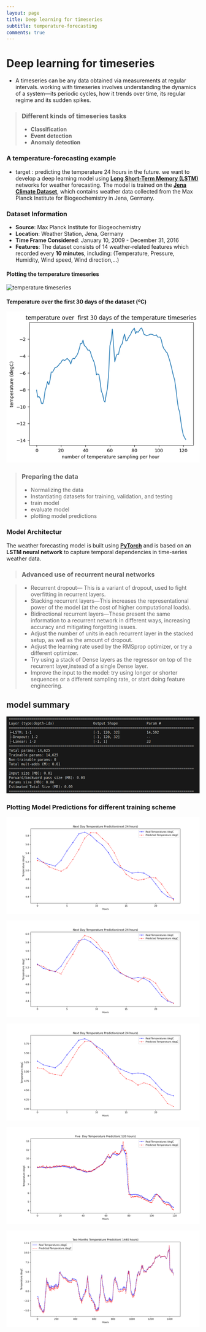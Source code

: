 ```yaml
---
layout: page
title: Deep learning for timeseries
subtitle: temperature-forecasting
comments: true
---
```



# Deep learning for timeseries
- A timeseries can be any data obtained via measurements at regular intervals. working with timeseries involves understanding the dynamics of a system—its periodic cycles, how it trends over time, its regular regime and its sudden spikes.

> ### Different kinds of timeseries tasks
>
> -  **Classification**
> -  **Event detection**
> -  **Anomaly detection**

### A temperature-forecasting example
- target : predicting the temperature 24 hours in the future. we want to develop a deep learning model using [**Long Short-Term Memory (LSTM)**](https://docs.pytorch.org/docs/stable/generated/torch.nn.LSTM.html) networks for weather forecasting. The model is trained on the [**Jena Climate Dataset**](https://www.bgc-jena.mpg.de/researchgroup/lee/data), which contains weather data collected from the Max Planck Institute for Biogeochemistry in Jena, Germany.


###  Dataset Information
- **Source**: Max Planck Institute for Biogeochemistry
- **Location**: Weather Station, Jena, Germany
- **Time Frame Considered**: January 10, 2009 - December 31, 2016
- **Features**: The dataset consists of 14 weather-related features which recorded every **10 minutes**, including:
  (Temperature, Pressure, Humidity, Wind speed, Wind direction,...)




#### Plotting the temperature timeseries

![temperature timeseries](/assets/img/temprature-over-time.png)

#### Temperature over the first 30 days of the dataset (ºC)

![Temperature over the first 30 days of the dataset (ºC)](/assets/img/trist-30-day-temperature.png)

> ### Preparing the data
>
> - Normalizing the data
> - Instantiating datasets for training, validation, and testing
> - train model
> - evaluate model
> - plotting model predictions


### Model Architectur
The weather forecasting model is built using [**PyTorch**](https://pytorch.org/) and is based on an **LSTM neural network** to capture temporal dependencies in time-series weather data.


> ### Advanced use of recurrent neural networks

> - Recurrent dropout— This is a variant of dropout, used to fight overfitting in recurrent layers.
> - Stacking recurrent layers—This increases the representational power of the model (at the cost of higher computational loads).
> - Bidirectional recurrent layers—These present the same information to a recurrent network in different ways, increasing accuracy and mitigating forgetting issues.
> - Adjust the number of units in each recurrent layer in the stacked setup, as well as the amount of dropout. 
> - Adjust the learning rate used by the RMSprop optimizer, or try a different optimizer.
> - Try using a stack of Dense layers as the regressor on top of the recurrent layer,instead of a single Dense layer.
> - Improve the input to the model: try using longer or shorter sequences or a different sampling rate, or start doing feature engineering.



## model summary

![summary](/assets/img/LSTM_model-summary.png)


### Plotting Model Predictions for different training scheme 

![train model 15 epochs](/assets/img/temperature_prediction_15_epoch.png "plotting for 24 hours/15_epochs")

![train model 35 epochs](/assets/img/temperature_prediction_35_epoch.png "plotting for 24 hours/35_epochs")

![train model 50 epochs](/assets/img/temperature_prediction_50_epoch.png "plotting for 24 hours/50_epochs")

![train model 50 epochs](/assets/img/temperature_prediction_50_epoch_Over_Five_Day(120-h).png  "plotting for five day/50_epochs")

![train model 50 epochs](/assets/img/temperature_prediction_two_months.png "plottiing for tow months/50_epochs")

